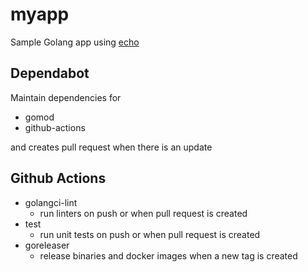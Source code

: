 # myapp
Sample Golang app using [echo](https://echo.labstack.com/)

## Dependabot
Maintain dependencies for
- gomod
- github-actions

and creates pull request when there is an update

## Github Actions
- golangci-lint
    - run linters on push or when pull request is created
- test
    - run unit tests on push or when pull request is created
- goreleaser
    - release binaries and docker images when a new tag is created